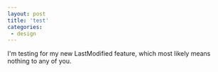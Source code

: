 ```yaml
---
layout: post
title: 'test'
categories:
 - design
---
```


I'm testing for my new LastModified feature, which most likely means nothing to any of you. 

